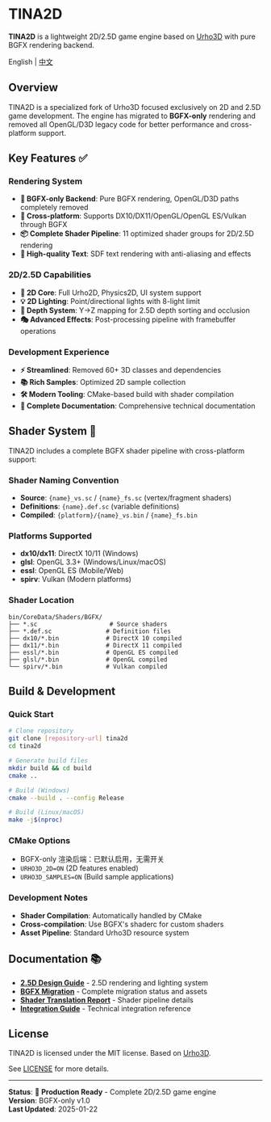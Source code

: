 # TINA2D

**TINA2D** is a lightweight 2D/2.5D game engine based on [Urho3D](https://github.com/urho3d/Urho3D) with pure BGFX rendering backend.

English | [中文](README_zh.md)

## Overview

TINA2D is a specialized fork of Urho3D focused exclusively on 2D and 2.5D game development. The engine has migrated to **BGFX-only** rendering and removed all OpenGL/D3D legacy code for better performance and cross-platform support.

## Key Features ✅

### **Rendering System**
- **🎯 BGFX-only Backend**: Pure BGFX rendering, OpenGL/D3D paths completely removed
- **🔄 Cross-platform**: Supports DX10/DX11/OpenGL/OpenGL ES/Vulkan through BGFX
- **📦 Complete Shader Pipeline**: 11 optimized shader groups for 2D/2.5D rendering
- **🎨 High-quality Text**: SDF text rendering with anti-aliasing and effects

### **2D/2.5D Capabilities**
- **🌟 2D Core**: Full Urho2D, Physics2D, UI system support
- **💡 2D Lighting**: Point/directional lights with 8-light limit
- **📏 Depth System**: Y→Z mapping for 2.5D depth sorting and occlusion
- **🎭 Advanced Effects**: Post-processing pipeline with framebuffer operations

### **Development Experience**
- **⚡ Streamlined**: Removed 60+ 3D classes and dependencies  
- **📚 Rich Samples**: Optimized 2D sample collection
- **🛠️ Modern Tooling**: CMake-based build with shader compilation
- **📖 Complete Documentation**: Comprehensive technical documentation

## Shader System 🎨

TINA2D includes a complete BGFX shader pipeline with cross-platform support:

### **Shader Naming Convention**
- **Source**: `{name}_vs.sc` / `{name}_fs.sc` (vertex/fragment shaders)
- **Definitions**: `{name}.def.sc` (variable definitions)
- **Compiled**: `{platform}/{name}_vs.bin` / `{name}_fs.bin`

### **Platforms Supported**
- **dx10/dx11**: DirectX 10/11 (Windows)
- **glsl**: OpenGL 3.3+ (Windows/Linux/macOS)
- **essl**: OpenGL ES (Mobile/Web)
- **spirv**: Vulkan (Modern platforms)

### **Shader Location**
```
bin/CoreData/Shaders/BGFX/
├── *.sc                    # Source shaders
├── *.def.sc               # Definition files
├── dx10/*.bin             # DirectX 10 compiled
├── dx11/*.bin             # DirectX 11 compiled
├── essl/*.bin             # OpenGL ES compiled
├── glsl/*.bin             # OpenGL compiled
└── spirv/*.bin            # Vulkan compiled
```

## Build & Development

### **Quick Start**
```bash
# Clone repository
git clone [repository-url] tina2d
cd tina2d

# Generate build files
mkdir build && cd build
cmake ..

# Build (Windows)
cmake --build . --config Release

# Build (Linux/macOS)
make -j$(nproc)
```

### **CMake Options**
- BGFX-only 渲染后端：已默认启用，无需开关
- `URHO3D_2D=ON` (2D features enabled)
- `URHO3D_SAMPLES=ON` (Build sample applications)

### **Development Notes**
- **Shader Compilation**: Automatically handled by CMake
- **Cross-compilation**: Use BGFX's shaderc for custom shaders
- **Asset Pipeline**: Standard Urho3D resource system
## Documentation 📚

- **[2.5D Design Guide](Docs/2_5D_Design.md)** - 2.5D rendering and lighting system
- **[BGFX Migration](Docs/BGFX_Only_Migration.md)** - Complete migration status and assets
- **[Shader Translation Report](Docs/Tina2D_BGFX着色器翻译状态报告.md)** - Shader pipeline details
- **[Integration Guide](Docs/BGFX_2D_INTEGRATION_GUIDE.md)** - Technical integration reference

## License

TINA2D is licensed under the MIT license. Based on [Urho3D](https://github.com/urho3d/Urho3D).

See [LICENSE](licenses/urho3d/LICENSE) for more details.

---

**Status**: 🎯 **Production Ready** - Complete 2D/2.5D game engine  
**Version**: BGFX-only v1.0  
**Last Updated**: 2025-01-22






